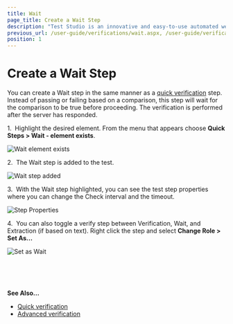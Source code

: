 ```yaml
---
title: Wait
page_title: Create a Wait Step
description: "Test Studio is an innovative and easy-to-use automated web, WPF and load testing solution. Test Studio tests support essential technologies like ASP.NET AJAX, Silverlight, PHP and MVC. HTML5, Testing framework, functional testing, performance testing, load testing, exploratory testing, manual testing."
previous_url: /user-guide/verifications/wait.aspx, /user-guide/verifications/wait, /features/verifications/wait
position: 1
---
```

# Create a Wait Step

You can create a Wait step in the same manner as a <a href="/features/recorder/verifications/quick-verification" target="_blank">quick verification</a> step. Instead of passing or failing based on a comparison, this step will wait for the comparison to be true before proceeding. The verification is performed after the server has responded. 

1.&nbsp; Highlight the desired element. From the menu that appears choose **Quick Steps > Wait - element exists**.

![Wait element exists](/img/features/recorder/verifications/wait/fig1.png)

2.&nbsp; The Wait step is added to the test.

![Wait step added](/img/features/recorder/verifications/wait/fig2.png)

3.&nbsp; With the Wait step highlighted, you can see the test step properties where you can change the Check interval and the timeout.

![Step Properties](/img/features/recorder/verifications/wait/fig3.png)

4.&nbsp; You can also toggle a verify step between Verification, Wait, and Extraction (if based on text). Right click the step and select __Change Role > Set As...__


![Set as Wait](/img/features/recorder/verifications/wait/fig4.png)


<br />
<br />
<br />

__See Also...__

* <a href="/features/recorder/verifications/quick-verification" target="_blank">Quick verification</a>
* <a href="/features/recorder/verifications/advanced-verification" target="_blank">Advanced verification</a>


         







